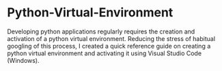 # Python-Virtual-Environment
Developing python applications regularly requires the creation and activation of a python virtual environment. Reducing the stress of habitual googling of this process, I created a quick reference guide on creating a python virtual environment and activating it using Visual Studio Code (Windows). 
